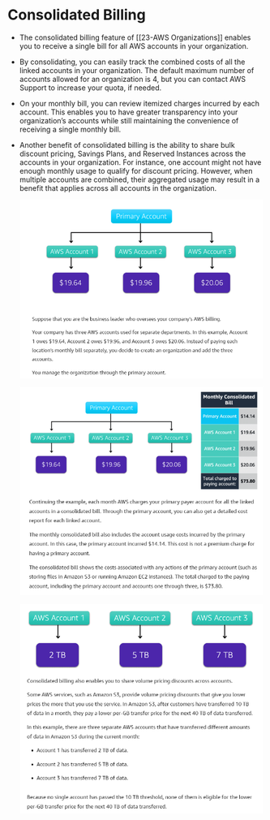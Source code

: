 # Consolidated Billing
- The consolidated billing feature of [[23-AWS Organizations]] enables you to receive a single bill for all AWS accounts in your organization.
- By consolidating, you can easily track the combined costs of all the linked accounts in your organization. The default maximum number of accounts allowed for an organization is 4, but you can contact AWS Support to increase your quota, if needed.
- On your monthly bill, you can review itemized charges incurred by each account. This enables you to have greater transparency into your organization’s accounts while still maintaining the convenience of receiving a single monthly bill.
- Another benefit of consolidated billing is the ability to share bulk discount pricing, Savings Plans, and Reserved Instances across the accounts in your organization. For instance, one account might not have enough monthly usage to qualify for discount pricing. However, when multiple accounts are combined, their aggregated usage may result in a benefit that applies across all accounts in the organization.

	![consolidated_billing1](../img/consolidated_billing1.png)

	![consolidated_billing2](../img/consolidated_billing2.png)

	![consolidated_billing3](../img/consolidated_billing3.png)